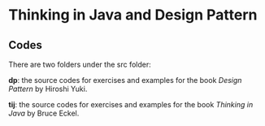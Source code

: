 # Thinking in Java and Design Pattern
## Codes
There are two folders under the src folder:
 
**dp**: the source codes for exercises and examples for the book _Design Pattern_ by Hiroshi Yuki.
    
**tij**: the source codes for exercises and examples for the book _Thinking in Java_ by Bruce Eckel.